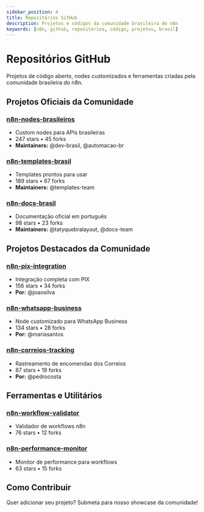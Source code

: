 ```yaml
---
sidebar_position: 4
title: Repositórios GitHub
description: Projetos e códigos da comunidade brasileira do n8n
keywords: [n8n, github, repositórios, código, projetos, brasil]
---
```


# Repositórios GitHub

Projetos de código aberto, nodes customizados e ferramentas criadas pela comunidade brasileira do n8n.

## Projetos Oficiais da Comunidade

### **[n8n-nodes-brasileiros](https://github.com/n8n-brasil/nodes-brasileiros)**
- Custom nodes para APIs brasileiras
- 247 stars • 45 forks
- **Maintainers:** @dev-brasil, @automacao-br

### **[n8n-templates-brasil](https://github.com/n8n-brasil/templates)**
- Templates prontos para usar
- 189 stars • 67 forks
- **Maintainers:** @templates-team

### **[n8n-docs-brasil](https://github.com/tatyquebralayout/n8n-Doc-pt-BR)**
- Documentação oficial em português
- 98 stars • 23 forks
- **Maintainers:** @tatyquebralayout, @docs-team

## Projetos Destacados da Comunidade

### **[n8n-pix-integration](https://github.com/joaosilva/n8n-pix)**
- Integração completa com PIX
- 156 stars • 34 forks
- **Por:** @joaosilva

### **[n8n-whatsapp-business](https://github.com/mariasantos/whatsapp-n8n)**
- Node customizado para WhatsApp Business
- 134 stars • 28 forks
- **Por:** @mariasantos

### **[n8n-correios-tracking](https://github.com/pedrocosta/correios-n8n)**
- Rastreamento de encomendas dos Correios
- 87 stars • 19 forks
- **Por:** @pedrocosta

## Ferramentas e Utilitários

### **[n8n-workflow-validator](https://github.com/analima/workflow-validator)**
- Validador de workflows n8n
- 76 stars • 12 forks

### **[n8n-performance-monitor](https://github.com/carlosdev/n8n-monitor)**
- Monitor de performance para workflows
- 63 stars • 15 forks

## Como Contribuir

Quer adicionar seu projeto? Submeta para nosso showcase da comunidade! 